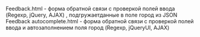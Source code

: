 Feedback.html - форма обратной связи с проверкой полей ввода (Regexp, jQuery, AJAX) , подгружаетданные в поле город из JSON  
Feedback autocomplete.html - форма обратной связи с проверкой полей ввода и автозаполнением поля город (Regexp, jQueryUI, AJAX)
